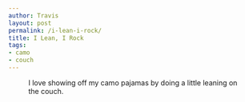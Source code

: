 ```yaml
---
author: Travis
layout: post
permalink: /i-lean-i-rock/
title: I Lean, I Rock
tags:
- camo
- couch
---
```


<figure>
	<img src="http://silasq.com/uploads/2012/01/CamoGangstaLean-600x803.jpeg" alt="">	
	<figcaption>I love showing off my camo pajamas by doing a little leaning on the couch.</figcaption>
</figure>
